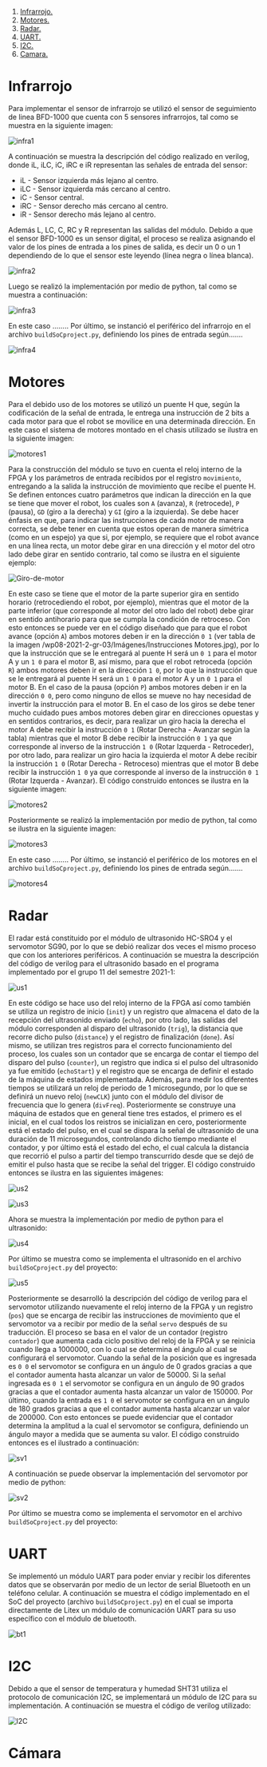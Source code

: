 1. [ Infrarrojo. ](#infrarrojo)
2. [ Motores. ](#motores)
3. [ Radar. ](#radar)
4. [ UART. ](#uart)
5. [ I2C. ](#I2C)
6. [ Camara. ](#camara)

# Infrarrojo

Para implementar el sensor de infrarrojo se utilizó el sensor de seguimiento de linea BFD-1000 que cuenta con 5 sensores infrarrojos, tal como se muestra en la siguiente imagen:

![infra1](https://user-images.githubusercontent.com/92388558/153109712-89b3b481-5225-40f7-828e-785313257cef.png)

A continuación se muestra la descripción del código realizado en verilog, donde iL, iLC, iC, iRC e iR representan las señales de entrada del sensor:

- iL  - Sensor izquierda más lejano al centro.
- iLC - Sensor izquierda más cercano al centro.
- iC  - Sensor central.
- iRC - Sensor derecho más cercano al centro.
- iR  - Sensor derecho más lejano al centro.

Además L, LC, C, RC y R representan las salidas del módulo. Debido a que el sensor BFD-1000 es un sensor digital, el proceso se realiza asignando el valor de los pines de entrada a los pines de salida, es decir un 0 o un 1 dependiendo de lo que el sensor este leyendo (línea negra o línea blanca).

![infra2](https://user-images.githubusercontent.com/92388558/153109981-1bd77b88-afe3-4cd5-864b-e43fc98c5d0c.png)

Luego se realizó la implementación por medio de python, tal como se muestra a continuación:

![infra3](https://user-images.githubusercontent.com/92388558/153111305-151ff5fb-90b4-490e-acdd-b6956288fe0a.png)

En este caso ........ Por último, se instanció el periférico del infrarrojo en el archivo `buildSoCproject.py`, definiendo los pines de entrada según.......

![infra4](https://user-images.githubusercontent.com/92388558/153111311-69e165d1-daaa-430b-bc7a-8440550dc648.png)


# Motores

Para el debido uso de los motores se utilizó un puente H que, según la codificación de la señal de entrada, le entrega una instrucción de 2 bits a cada motor para que el robot se movilice en una determinada dirección. En este caso el sistema de motores montado en el chasis utilizado se ilustra en la siguiente imagen:

![motores1](https://user-images.githubusercontent.com/92388558/153331110-ffb2355c-2163-4166-8bc1-d759afda07e7.JPG)

Para la construcción del módulo se tuvo en cuenta el reloj interno de la FPGA y los parámetros de entrada recibidos por el registro `movimiento`, entregando a la salida la instrucción de movimiento que recibe el puente H. Se definen entonces cuatro parámetros que indican la dirección en la que se tiene que mover el robot, los cuales son `A` (avanza), `R` (retrocede), `P` (pausa), `GD` (giro a la derecha) y `GI` (giro a la izquierda). Se debe hacer énfasis en que, para indicar las instrucciones de cada motor de manera correcta, se debe tener en cuenta que estos operan de manera simétrica (como en un espejo) ya que si, por ejemplo, se requiere que el robot avance en una línea recta, un motor debe girar en una dirección y el motor del otro lado debe girar en sentido contrario, tal como se ilustra en el siguiente ejemplo:

![Giro-de-motor](https://user-images.githubusercontent.com/82488285/153473137-6f472307-1b36-4784-ac9b-18d44414ba33.png)

En este caso se tiene que el motor de la parte superior gira en sentido horario (retrocediendo el robot, por ejemplo), mientras que el motor de la parte inferior (que corresponde al motor del otro lado del robot) debe girar en sentido antihorario para que se cumpla la condición de retroceso. Con esto entonces se puede ver en el código diseñado que para que el robot avance (opción `A`) ambos motores deben ir en la dirección `0 1` (ver tabla de la imagen /wp08-2021-2-gr-03/Imágenes/Instrucciones Motores.jpg), por lo que la instrucción que se le entregará al puente H será un `0 1` para el motor A y un `1 0` para el motor B, así mismo, para que el robot retroceda (opción `R`) ambos motores deben ir en la dirección `1 0`, por lo que la instrucción que se le entregará al puente H será un `1 0` para el motor A y un `0 1` para el motor B. En el caso de la pausa (opción `P`) ambos motores deben ir en la dirección `0 0`, pero como ninguno de ellos se mueve no hay necesidad de invertir la instrucción para el motor B. En el caso de los giros se debe tener mucho cuidado pues ambos motores deben girar en direcciones opuestas y en sentidos contrarios, es decir, para realizar un giro hacia la derecha el motor A debe recibir la instrucción `0 1` (Rotar Derecha - Avanzar según la tabla) mientras que el motor B debe recibir la instrucción `0 1` ya que corresponde al inverso de la instrucción `1 0` (Rotar Izquerda - Retroceder), por otro lado, para realizar un giro hacia la izquierda el motor A debe recibir la instrucción `1 0` (Rotar Derecha - Retroceso) mientras que el motor B debe recibir la instrucción `1 0` ya que corresponde al inverso de la instrucción `0 1` (Rotar Izquerda - Avanzar). El código construido entonces se ilustra en la siguiente imagen:

![motores2](https://user-images.githubusercontent.com/92388558/153112643-3000f310-da91-46f0-98f2-34b0ced0da81.png)

Posteriormente se realizó la implementación por medio de python, tal como se ilustra en la siguiente imagen:

![motores3](https://user-images.githubusercontent.com/92388558/153112407-af8a2eea-5ad9-4855-8be2-a361639ce087.png)

En este caso ........ Por último, se instanció el periférico de los motores en el archivo `buildSoCproject.py`, definiendo los pines de entrada según.......

![motores4](https://user-images.githubusercontent.com/92388558/153112428-dbc1b0f7-8f90-44ea-bbe3-f09426d8a1b5.png)


# Radar

El radar está constituido por el módulo de ultrasonido HC-SRO4 y el servomotor SG90, por lo que se debió realizar dos veces el mismo proceso que con los anteriores periféricos. A continuación se muestra la descripción del código de verilog para el ultrasonido basado en el programa implementado por el grupo 11 del semestre 2021-1:

![us1](https://user-images.githubusercontent.com/92388558/153326680-40f9857f-a0aa-4109-990e-eb47225fc63d.png)

En este código se hace uso del reloj interno de la FPGA así como también se utiliza un registro de inicio (`init`) y un registro que almacena el dato de la recepción del ultrasonido enviado (`echo`), por otro lado, las salidas del módulo corresponden al disparo del ultrasonido (`trig`), la distancia que recorre dicho pulso (`distance`) y el registro de finalización (`done`). Así mismo, se utilizan tres registros para el correcto funcionamiento del proceso, los cuales son un contador que se encarga de contar el tiempo del disparo del pulso (`counter`), un registro que indica si el pulso del ultrasonido ya fue emitido (`echoStart`) y el registro que se encarga de definir el estado de la máquina de estados implementada. Además, para medir los diferentes tiempos se utilizará un reloj de periodo de 1 microsegundo, por lo que se definirá un nuevo reloj (`newCLK`) junto con el módulo del divisor de frecuencia que lo genera (`divFreq`). Posteriormente se construye una máquina de estados que en general tiene tres estados, el primero es el inicial, en el cual todos los reistros se inicializan en cero, posteriormente está el estado del pulso, en el cual se dispara la señal de ultrasonido de una duración de 11 microsegundos, controlando dicho tiempo mediante el contador, y por último está el estado del echo, el cual calcula la distancia que recorrió el pulso a partir del tiempo transcurrido desde que se dejó de emitir el pulso hasta que se recibe la señal del trigger. El código construido entonces se ilustra en las siguientes imágenes:

![us2](https://user-images.githubusercontent.com/92388558/153326692-74947cc3-cc75-4dd3-80d9-9f4730198798.png)

![us3](https://user-images.githubusercontent.com/92388558/153326702-50d04a21-04a9-4c39-b5de-a9d9b73299f4.png)

Ahora se muestra la implementación por medio de python para el ultrasonido:

![us4](https://user-images.githubusercontent.com/92388558/153326870-c0ece5e1-cf98-47d5-b70c-0cd0e4219144.png)

Por último se muestra como se implementa el ultrasonido en el archivo `buildSoCproject.py` del proyecto:

![us5](https://user-images.githubusercontent.com/92388558/153327313-2081f45c-170f-435d-8b8d-4854e3d02919.png)


Posteriormente se desarrolló la descripción del código de verilog para el servomotor utilizando nuevamente el reloj interno de la FPGA y un registro (`pos`) que se encarga de recibir las instrucciones de movimiento que el servomotor va a recibir por medio de la señal `servo` después de su traducción. El proceso se basa en el valor de un contador (registro `contador`) que aumenta cada ciclo positivo del reloj de la FPGA y se reinicia cuando llega a 1000000, con lo cual se determina el ángulo al cual se configurará el servomotor. Cuando la señal de la posición que es ingresada es `0 0` el servomotor se configura en un ángulo de 0 grados gracias a que el contador aumenta hasta alcanzar un valor de 50000. Si la señal ingresada es `0 1` el servomotor se configura en un ángulo de 90 grados gracias a que el contador aumenta hasta alcanzar un valor de 150000. Por último, cuando la entrada es `1 0` el servomotor se configura en un ángulo de 180 grados gracias a que el contador aumenta hasta alcanzar un valor de 200000. Con esto entonces se puede evidenciar que el contador determina la amplitud a la cual el servomotor se configura, definiendo un ángulo mayor a medida que se aumenta su valor. El código construido entonces es el ilustrado a continuación:

![sv1](https://user-images.githubusercontent.com/92388558/153329096-80c64f61-3d31-4bc3-a190-d29c9fd01bca.png)

A continuación se puede observar la implementación del servomotor por medio de python:

![sv2](https://user-images.githubusercontent.com/92388558/153329390-5873305a-9623-4519-b9ba-b0be2d873ad0.png)

Por último se muestra como se implementa el servomotor en el archivo `buildSoCproject.py` del proyecto:



# UART
Se implementó un módulo UART para poder enviar y recibir los diferentes datos que se observarán por medio de un lector de serial Bluetooth en un teléfono celular. A continuación se muestra el código implementado en el SoC del proyecto (archivo `buildSoCproject.py`) en el cual se importa directamente de Litex un módulo de comunicación UART para su uso específico con el módulo de bluetooth.

![bt1](https://user-images.githubusercontent.com/92388558/153327906-514506eb-a5ab-4eea-8114-46509ff7beaa.png)


# I2C
Debido a que el sensor de temperatura y humedad SHT31 utiliza el protocolo de comunicación I2C, se implementará un módulo de I2C para su implementación. A continuación se muestra el código de verilog utilizado:

![I2C](https://user-images.githubusercontent.com/92388558/153329980-8b509c84-380e-43de-bce2-c32128106c07.png)



# Cámara
